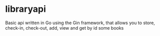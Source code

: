 # libraryapi
Basic api written in Go using the Gin framework, that allows you to store, check-in, check-out, add, view and get by id some books
